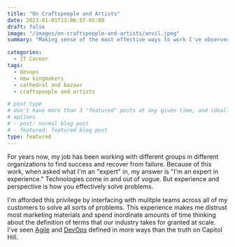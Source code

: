 ```yaml
---
title: "On Craftspeople and Artists"
date: 2023-01-01T13:06:57-05:00
draft: false
image: "/images/on-craftspeople-and-artists/anvil.jpeg"
summary: "Making sense of the most effective ways to work I've observed in my career. Craftspeople and Artists."

categories: 
  - IT Career
tags:
  - devops
  - new kingmakers
  - cathedral and bazaar
  - craftspeople and artists

# post type
# don't have more than 3 "featured" posts at any given time, and ideally keep 3 going for symmetry"
# options 
# - post: normal blog post
# - featured: featured blog post 
type: featured
---
```


For years now, my job has been working with different groups in different organizations to find success and recover from failure. Because of this work, when asked what I'm an "expert" in, my answer is "I'm an expert in experience." Technologies come in and out of vogue. But experience and perspective is how you effectively solve problems.

I'm afforded this privilege by interfacing with mulitple teams across all of my customers to solve all sorts of problems. This experience makes me distrust most marketing materials and spend inordinate amounts of time thinking about the definition of terms that our industry takes for granted at scale. I've seen [Agile](https://agilemanifesto.org/) and [DevOps](https://www.devops-research.com/research.html) defined in more ways than the truth on Capitol Hill.

